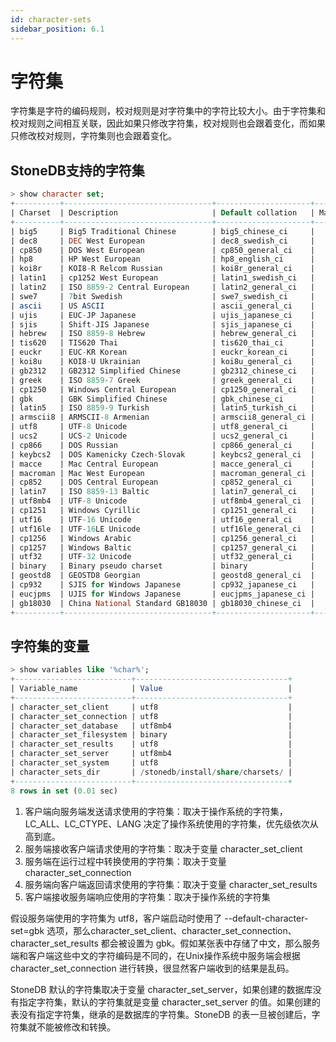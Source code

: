 ```yaml
---
id: character-sets
sidebar_position: 6.1
---
```


# 字符集

字符集是字符的编码规则，校对规则是对字符集中的字符比较大小。由于字符集和校对规则之间相互关联，因此如果只修改字符集，校对规则也会跟着变化，而如果只修改校对规则，字符集则也会跟着变化。
## StoneDB支持的字符集
```sql
> show character set; 
+----------+---------------------------------+---------------------+--------+
| Charset  | Description                     | Default collation   | Maxlen |
+----------+---------------------------------+---------------------+--------+
| big5     | Big5 Traditional Chinese        | big5_chinese_ci     |      2 |
| dec8     | DEC West European               | dec8_swedish_ci     |      1 |
| cp850    | DOS West European               | cp850_general_ci    |      1 |
| hp8      | HP West European                | hp8_english_ci      |      1 |
| koi8r    | KOI8-R Relcom Russian           | koi8r_general_ci    |      1 |
| latin1   | cp1252 West European            | latin1_swedish_ci   |      1 |
| latin2   | ISO 8859-2 Central European     | latin2_general_ci   |      1 |
| swe7     | 7bit Swedish                    | swe7_swedish_ci     |      1 |
| ascii    | US ASCII                        | ascii_general_ci    |      1 |
| ujis     | EUC-JP Japanese                 | ujis_japanese_ci    |      3 |
| sjis     | Shift-JIS Japanese              | sjis_japanese_ci    |      2 |
| hebrew   | ISO 8859-8 Hebrew               | hebrew_general_ci   |      1 |
| tis620   | TIS620 Thai                     | tis620_thai_ci      |      1 |
| euckr    | EUC-KR Korean                   | euckr_korean_ci     |      2 |
| koi8u    | KOI8-U Ukrainian                | koi8u_general_ci    |      1 |
| gb2312   | GB2312 Simplified Chinese       | gb2312_chinese_ci   |      2 |
| greek    | ISO 8859-7 Greek                | greek_general_ci    |      1 |
| cp1250   | Windows Central European        | cp1250_general_ci   |      1 |
| gbk      | GBK Simplified Chinese          | gbk_chinese_ci      |      2 |
| latin5   | ISO 8859-9 Turkish              | latin5_turkish_ci   |      1 |
| armscii8 | ARMSCII-8 Armenian              | armscii8_general_ci |      1 |
| utf8     | UTF-8 Unicode                   | utf8_general_ci     |      3 |
| ucs2     | UCS-2 Unicode                   | ucs2_general_ci     |      2 |
| cp866    | DOS Russian                     | cp866_general_ci    |      1 |
| keybcs2  | DOS Kamenicky Czech-Slovak      | keybcs2_general_ci  |      1 |
| macce    | Mac Central European            | macce_general_ci    |      1 |
| macroman | Mac West European               | macroman_general_ci |      1 |
| cp852    | DOS Central European            | cp852_general_ci    |      1 |
| latin7   | ISO 8859-13 Baltic              | latin7_general_ci   |      1 |
| utf8mb4  | UTF-8 Unicode                   | utf8mb4_general_ci  |      4 |
| cp1251   | Windows Cyrillic                | cp1251_general_ci   |      1 |
| utf16    | UTF-16 Unicode                  | utf16_general_ci    |      4 |
| utf16le  | UTF-16LE Unicode                | utf16le_general_ci  |      4 |
| cp1256   | Windows Arabic                  | cp1256_general_ci   |      1 |
| cp1257   | Windows Baltic                  | cp1257_general_ci   |      1 |
| utf32    | UTF-32 Unicode                  | utf32_general_ci    |      4 |
| binary   | Binary pseudo charset           | binary              |      1 |
| geostd8  | GEOSTD8 Georgian                | geostd8_general_ci  |      1 |
| cp932    | SJIS for Windows Japanese       | cp932_japanese_ci   |      2 |
| eucjpms  | UJIS for Windows Japanese       | eucjpms_japanese_ci |      3 |
| gb18030  | China National Standard GB18030 | gb18030_chinese_ci  |      4 |
+----------+---------------------------------+---------------------+--------+
```
## 字符集的变量
```sql
> show variables like '%char%';
+--------------------------+----------------------------------+
| Variable_name            | Value                            |
+--------------------------+----------------------------------+
| character_set_client     | utf8                             |
| character_set_connection | utf8                             |
| character_set_database   | utf8mb4                          |
| character_set_filesystem | binary                           |
| character_set_results    | utf8                             |
| character_set_server     | utf8mb4                          |
| character_set_system     | utf8                             |
| character_sets_dir       | /stonedb/install/share/charsets/ |
+--------------------------+----------------------------------+
8 rows in set (0.01 sec)
```

1. 客户端向服务端发送请求使用的字符集：取决于操作系统的字符集，LC_ALL、LC_CTYPE、LANG 决定了操作系统使用的字符集，优先级依次从高到底。
2. 服务端接收客户端请求使用的字符集：取决于变量 character_set_client
3. 服务端在运行过程中转换使用的字符集：取决于变量 character_set_connection
4. 服务端向客户端返回请求使用的字符集：取决于变量 character_set_results
5. 客户端接收服务端响应使用的字符集：取决于操作系统的字符集

假设服务端使用的字符集为 utf8，客户端启动时使用了 --default-character-set=gbk 选项，那么character_set_client、character_set_connection、character_set_results 都会被设置为 gbk。假如某张表中存储了中文，那么服务端和客户端这些中文的字符编码是不同的，在Unix操作系统中服务端会根据character_set_connection 进行转换，很显然客户端收到的结果是乱码。

StoneDB 默认的字符集取决于变量 character_set_server，如果创建的数据库没有指定字符集，默认的字符集就是变量 character_set_server 的值。如果创建的表没有指定字符集，继承的是数据库的字符集。StoneDB 的表一旦被创建后，字符集就不能被修改和转换。

